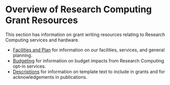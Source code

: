 # Overview of Research Computing Grant Resources

This section has information on grant writing resources relating to Research Computing services and hardware.

- [Facilities and Plan](facilities.md) for information on our facilities, services, and general planning.
- [Budgeting](budgets.md) for information on budget impacts from Research Computing opt-in services.
- [Descriptions](publications.md) for information on template text to include in grants and for acknowledgements in publications.
